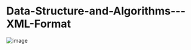 # Data-Structure-and-Algorithms---XML-Format
![image](https://user-images.githubusercontent.com/54436093/152855792-01aee1de-0719-47b6-aaf5-a4e01917fcdc.png)
